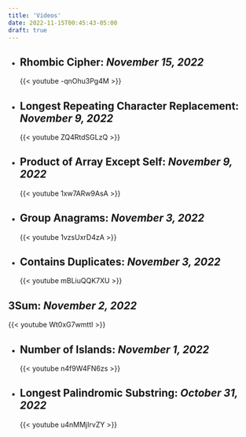 ```yaml
---
title: 'Videos'
date: 2022-11-15T00:45:43-05:00
draft: true
---
```


- ## Rhombic Cipher: _November 15, 2022_
  {{< youtube -qnOhu3Pg4M >}}

* ## Longest Repeating Character Replacement: _November 9, 2022_

  {{< youtube ZQ4RtdSGLzQ >}}

* ## Product of Array Except Self: _November 9, 2022_

  {{< youtube 1xw7ARw9AsA >}}

* ## Group Anagrams: _November 3, 2022_

  {{< youtube 1vzsUxrD4zA >}}

* ## Contains Duplicates: _November 3, 2022_
  {{< youtube mBLiuQQK7XU >}}

## 3Sum: _November 2, 2022_

{{< youtube Wt0xG7wmttI >}}

- ## Number of Islands: _November 1, 2022_

  {{< youtube n4f9W4FN6zs >}}

* ## Longest Palindromic Substring: _October 31, 2022_
  {{< youtube u4nMMjIrvZY >}}
